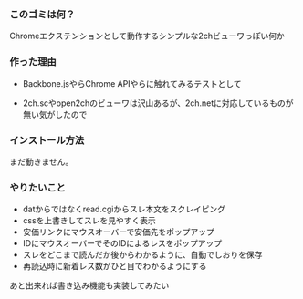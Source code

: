 ### このゴミは何？
Chromeエクステンションとして動作するシンプルな2chビューワっぽい何か

### 作った理由
* Backbone.jsやらChrome APIやらに触れてみるテストとして

* 2ch.scやopen2chのビューワは沢山あるが、2ch.netに対応しているものが無い気がしたので

### インストール方法

まだ動きません。

### やりたいこと

* datからではなくread.cgiからスレ本文をスクレイピング
* cssを上書きしてスレを見やすく表示
* 安価リンクにマウスオーバーで安価先をポップアップ
* IDにマウスオーバーでそのIDによるレスをポップアップ
* スレをどこまで読んだか後からわかるように、自動でしおりを保存
* 再読込時に新着レス数がひと目でわかるようにする

あと出来れば書き込み機能も実装してみたい
